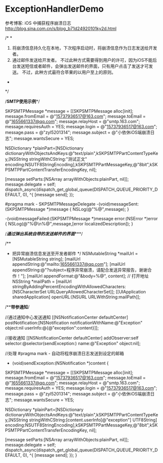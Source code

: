 # ExceptionHandlerDemo

参考博客: iOS 中捕获程序崩溃日志
http://blog.sina.com.cn/s/blog_b71d24920101ky2d.html


/*
*
1. 将崩溃信息持久化在本地，下次程序启动时，将崩溃信息作为日志发送给开发者。
2. 通过邮件发送给开发者。 不过此种方式需要得到用户的许可，因为iOS不能后台发送短信或者邮件，会弹出发送邮件的界面，只有用户点击了发送才可发送。 不过，此种方式最符合苹果的以用户至上的原则。
*
*/


/******************SMTP使用示例*******************/

SKPSMTPMessage *message = [[SKPSMTPMessage alloc]init];
message.fromEmail = @"15737936517@163.com";
message.toEmail = @"1655661337@qq.com";
message.relayHost = @"smtp.163.com";
message.requiresAuth = YES;
message.login = @"15737936517@163.com";
message.pass = @"zyl5201314";
message.subject = @"小依休iOS端崩溃日志";
message.wantsSecure = YES;

NSDictionary *plainPart=[NSDictionary dictionaryWithObjectsAndKeys:@"text/plain",kSKPSMTPPartContentTypeKey,[NSString stringWithCString:"测试正文" encoding:NSUTF8StringEncoding],kSKPSMTPPartMessageKey,@"8bit",kSKPSMTPPartContentTransferEncodingKey, nil];

[message setParts:[NSArray arrayWithObjects:plainPart, nil]];
message.delegate = self;
dispatch_async(dispatch_get_global_queue(DISPATCH_QUEUE_PRIORITY_DEFAULT, 0), ^{
[message send];
});


#pragma mark - SKPSMTPMessageDelegate
-(void)messageSent:(SKPSMTPMessage *)message {
NSLog(@"%@",message);
}

-(void)messageFailed:(SKPSMTPMessage *)message error:(NSError *)error {
NSLog(@"%@\n%@",message,[error localizedDescription]);
}


/***************通过弹出系统自带的发送邮件的界面******************/

/**
*  把异常崩溃信息发送至开发者邮件
*/
NSMutableString *mailUrl = [NSMutableString string];
[mailUrl appendString:@"mailto:1655661337@qq.com"];
[mailUrl appendString:@"?subject=程序异常崩溃，请配合发送异常报告，谢谢合作！"];
[mailUrl appendFormat:@"&body=%@", content];
// 打开地址
NSString *mailPath = [mailUrl stringByAddingPercentEncodingWithAllowedCharacters:[NSCharacterSet URLQueryAllowedCharacterSet]];
[[UIApplication sharedApplication] openURL:[NSURL URLWithString:mailPath]];


/******************带参通知****************/

//通过通知中心发送通知
[[NSNotificationCenter defaultCenter] postNotification:[NSNotification notificationWithName:@"Exception" object:nil userInfo:@{@"exception":content}]];

//接收通知
[[NSNotificationCenter defaultCenter] addObserver:self selector:@selector(sendException:) name:@"Exception" object:nil];

//处理
#pragma mark - 自动将程序崩溃日志发送到设定的邮箱
- (void)sendException:(NSNotification *)content {

SKPSMTPMessage *message = [[SKPSMTPMessage alloc]init];
message.fromEmail = @"15737936517@163.com";
message.toEmail = @"1655661337@qq.com";
message.relayHost = @"smtp.163.com";
message.requiresAuth = YES;
message.login = @"15737936517@163.com";
message.pass = @"zyl5201314";
message.subject = @"小依休iOS端崩溃日志";
message.wantsSecure = YES;

NSDictionary *plainPart=[NSDictionary dictionaryWithObjectsAndKeys:@"text/plain",kSKPSMTPPartContentTypeKey,[NSString stringWithCString:[content.userInfo[@"exception"] UTF8String] encoding:NSUTF8StringEncoding],kSKPSMTPPartMessageKey,@"8bit",kSKPSMTPPartContentTransferEncodingKey, nil];

[message setParts:[NSArray arrayWithObjects:plainPart, nil]];
message.delegate = self;
dispatch_async(dispatch_get_global_queue(DISPATCH_QUEUE_PRIORITY_DEFAULT, 0), ^{
[message send];
});
}


